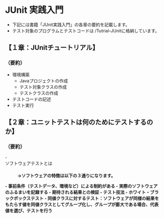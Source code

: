 # JUnit 実践入門
- 下記には書籍「JUnit実践入門」の各章の要約を記載します。
- テスト対象のプログラムとテストコードは /Tutrial-JUnitに格納しています。

## 【１章：JUnitチュートリアル】  
### （要約）  
- 環境構築  
  - Javaプロジェクトの作成  
  - テスト対象クラスの作成  
  - テストクラスの作成  
- テストコードの記述  
- テスト実行  


## 【２章：ユニットテストは何のためにテストするのか】
### （要約）
<dl>
- <dt>ソフトウェアテストとは</dt>
　<dd><strong>→ソフトウェアの特徴は以下の３通りになります。<strong></dd>
</dl>
  - 事前条件（テストデータ、環境など）による制約がある
  - 実際のソフトウェアのふるまいを記録する
  - 期待される結果との検証
- テスト技法  
  - ホワイト・ブラックボックステスト  
  - 同値クラスに対するテスト：ソフトウェアが同様の結果をもたらす値を同値クラスとしてグループ化し、グループが膨大である場合、代表値を選び、テストを行う  
